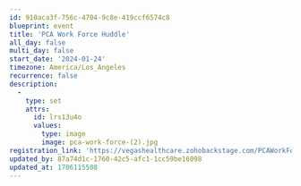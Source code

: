 ```yaml
---
id: 910aca3f-756c-4704-9c8e-419ccf6574c8
blueprint: event
title: 'PCA Work Force Huddle'
all_day: false
multi_day: false
start_date: '2024-01-24'
timezone: America/Los_Angeles
recurrence: false
description:
  -
    type: set
    attrs:
      id: lrs13u4o
      values:
        type: image
        image: pca-work-force-(2).jpg
registration_link: 'https://vegashealthcare.zohobackstage.com/PCAWorkForceHuddle3'
updated_by: 87a74d1c-1760-42c5-afc1-1cc59be16098
updated_at: 1706115508
---
```

